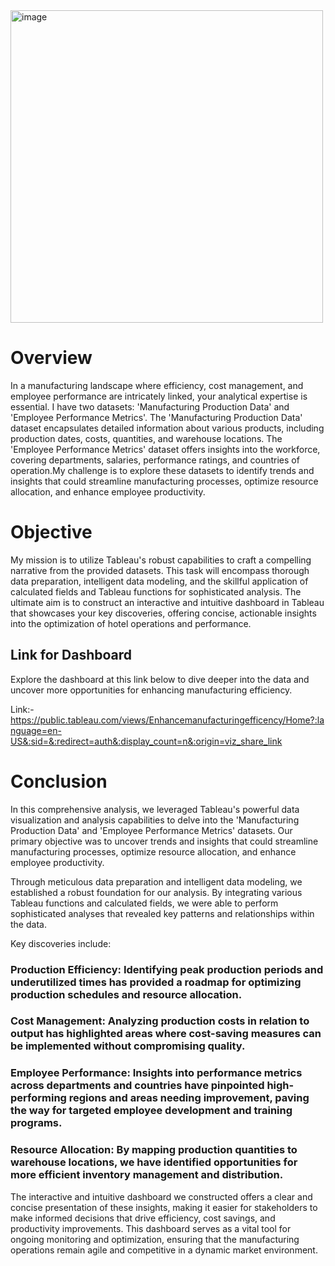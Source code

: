 <img src="https://github.com/user-attachments/assets/263df471-f4ac-4621-bcd2-b4fe8aadc528" alt="image" width="500"/>



# Overview

In a manufacturing landscape where efficiency, cost management, and employee performance are intricately linked, your analytical expertise is essential. I have two datasets: 'Manufacturing Production Data' and 'Employee Performance Metrics'. The 'Manufacturing Production Data' dataset encapsulates detailed information about various products, including production dates, costs, quantities, and warehouse locations. The 'Employee Performance Metrics' dataset offers insights into the workforce, covering departments, salaries, performance ratings, and countries of operation.My challenge is to explore these datasets to identify trends and insights that could streamline manufacturing processes, optimize resource allocation, and enhance employee productivity.

# Objective
My mission is to utilize Tableau's robust capabilities to craft a compelling narrative from the provided datasets. This task will encompass thorough data preparation, intelligent data modeling, and the skillful application of calculated fields and Tableau functions for sophisticated analysis. The ultimate aim is to construct an interactive and intuitive dashboard in Tableau that showcases your key discoveries, offering concise, actionable insights into the optimization of hotel operations and performance.

## Link for Dashboard
Explore the dashboard at this link below to dive deeper into the data and uncover more opportunities for enhancing manufacturing efficiency.

Link:- https://public.tableau.com/views/Enhancemanufacturingefficency/Home?:language=en-US&:sid=&:redirect=auth&:display_count=n&:origin=viz_share_link

# Conclusion
In this comprehensive analysis, we leveraged Tableau's powerful data visualization and analysis capabilities to delve into the 'Manufacturing Production Data' and 'Employee Performance Metrics' datasets. Our primary objective was to uncover trends and insights that could streamline manufacturing processes, optimize resource allocation, and enhance employee productivity.

Through meticulous data preparation and intelligent data modeling, we established a robust foundation for our analysis. By integrating various Tableau functions and calculated fields, we were able to perform sophisticated analyses that revealed key patterns and relationships within the data.

Key discoveries include:

### Production Efficiency: Identifying peak production periods and underutilized times has provided a roadmap for optimizing production schedules and resource allocation.

### Cost Management: Analyzing production costs in relation to output has highlighted areas where cost-saving measures can be implemented without compromising quality.

### Employee Performance: Insights into performance metrics across departments and countries have pinpointed high-performing regions and areas needing improvement, paving the way for targeted employee development and training programs.

### Resource Allocation: By mapping production quantities to warehouse locations, we have identified opportunities for more efficient inventory management and distribution.

The interactive and intuitive dashboard we constructed offers a clear and concise presentation of these insights, making it easier for stakeholders to make informed decisions that drive efficiency, cost savings, and productivity improvements. This dashboard serves as a vital tool for ongoing monitoring and optimization, ensuring that the manufacturing operations remain agile and competitive in a dynamic market environment.
